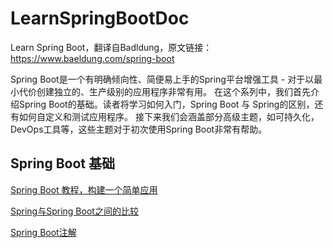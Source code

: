 # LearnSpringBootDoc
Learn Spring Boot，翻译自Badldung，原文链接：https://www.baeldung.com/spring-boot

Spring Boot是一个有明确倾向性、简便易上手的Spring平台增强工具 - 对于以最小代价创建独立的、生产级别的应用程序非常有用。
在这个系列中，我们首先介绍Spring Boot的基础。读者将学习如何入门，Spring Boot 与 Spring的区别，还有如何自定义和测试应用程序。
接下来我们会涵盖部分高级主题，如可持久化，DevOps工具等，这些主题对于初次使用Spring Boot非常有帮助。

## Spring Boot 基础
[Spring Boot 教程，构建一个简单应用](https://github.com/ahxinin/LearnSpringBootDoc/blob/main/1.SpringBootTutorial–BootstrapASimpleApplication.md)

[Spring与Spring Boot之间的比较](https://github.com/ahxinin/LearnSpringBootDoc/blob/main/2.AComparisonBetweenSpringandSpringBoot.md)

[Spring Boot注解](https://github.com/ahxinin/LearnSpringBootDoc/blob/main/3.SpringBootAnnotations.md)